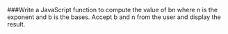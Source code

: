 ###Write a JavaScript function to compute the value of bn where n is the exponent and b is the bases. Accept b and n from the user and display the result.

